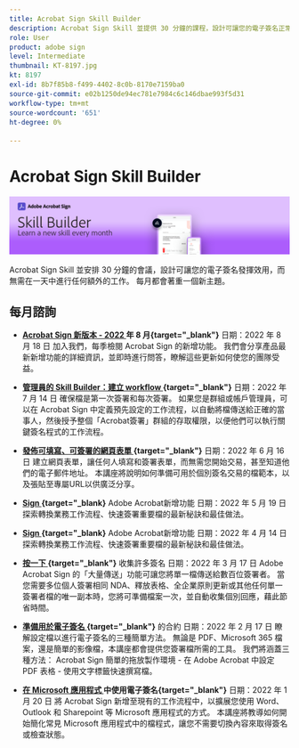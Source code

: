```yaml
---
title: Acrobat Sign Skill Builder
description: Acrobat Sign Skill 並提供 30 分鐘的課程，設計可讓您的電子簽名正常運作，而無需在一天中加入任何額外的工作
role: User
product: adobe sign
level: Intermediate
thumbnail: KT-8197.jpg
kt: 8197
exl-id: 8b7f85b8-f499-4402-8c0b-8170e7159ba0
source-git-commit: e02b1250de94ec781e7984c6c146dbae993f5d31
workflow-type: tm+mt
source-wordcount: '651'
ht-degree: 0%

---
```


# Acrobat Sign Skill Builder

![Skill Builder 橫幅](../assets/SB_Hero.png)

Acrobat Sign Skill 並安排 30 分鐘的會議，設計可讓您的電子簽名發揮效用，而無需在一天中進行任何額外的工作。 每月都會著重一個新主題。

## 每月諮詢

* **[Acrobat Sign 新版本 - 2022 ](https://adobe-sign-skill-builder.joinus.adobeevents.com/attendease/networking/experience/06d8a836-4b51-426b-913e-189b23a82bd6/8b777e11-0e6d-45a8-b954-bbff5c887efc) 年 8 月{target=&quot;_blank&quot;}**
日期：2022 年 8 月 18 日
加入我們，每季檢閱 Acrobat Sign 的新增功能。 我們會分享產品最新新增功能的詳細資訊，並即時進行問答，瞭解這些更新如何使您的團隊受益。

* **[管理員的 Skill Builder：建立 workflow ](https://adobe-sign-skill-builder.joinus.adobeevents.com/attendease/networking/experience/83926d76-9959-4657-8b0c-f312835b46f6/aa1c9b21-1b16-4890-9c24-26dc630c4a95) {target=&quot;_blank&quot;}**
日期：2022 年 7 月 14 日
確保檔是第一次簽署和每次簽署。 如果您是群組或帳戶管理員，可以在 Acrobat Sign 中定義預先設定的工作流程，以自動將檔傳送給正確的當事人，然後授予整個「Acrobat簽署」群組的存取權限，以便他們可以執行關鍵簽名程式的工作流程。

* **[發佈可填寫、可簽署的網頁表單 ](https://adobe-sign-skill-builder.joinus.adobeevents.com/attendease/networking/experience/4499bc28-9f26-4b68-88a6-3815ebdff7cf/337fa9d6-c9d3-4bcc-b6d8-9c7580b9be40) {target=&quot;_blank&quot;}**
日期：2022 年 6 月 16 日
建立網頁表單，讓任何人填寫和簽署表單，而無需您開始交易，甚至知道他們的電子郵件地址。 本講座將說明如何準備可用於個別簽名交易的檔範本，以及張貼至專屬URL以供廣泛分享。

* **[Sign ](https://adobe-sign-skill-builder.joinus.adobeevents.com/attendease/networking/experience/a51b7ffa-ccf1-41f7-a82c-27bf50d8eb5d/22ee6c72-b92e-43f8-9cc6-c177c9244fea) {target=&quot;_blank}** Adobe Acrobat新增功能
日期：2022 年 5 月 19 日
探索轉換業務工作流程、快速簽署重要檔的最新秘訣和最佳做法。

* **[Sign ](https://adobe-sign-skill-builder.joinus.adobeevents.com/attendease/networking/experience/479894a1-131f-411d-b4c8-f699d72413bb/30619f65-b374-40db-85d1-0854dc48af0d) {target=&quot;_blank}** Adobe Acrobat新增功能
日期：2022 年 4 月 14 日
探索轉換業務工作流程、快速簽署重要檔的最新秘訣和最佳做法。

* **[按一下 ](https://adobe-sign-skill-builder.joinus.adobeevents.com/attendease/networking/experience/44e4b483-7d05-44b3-b7e7-b265c9b84d07/2736bed0-b416-4578-ac3f-a57491f22c26) {target=&quot;_blank&quot;}** 收集許多簽名
日期：2022 年 3 月 17 日
Adobe Acrobat Sign 的「大量傳送」功能可讓您將單一檔傳送給數百位簽署者。 當您需要多位個人簽署相同 NDA、釋放表格、全企業原則更新或其他任何單一簽署者檔的唯一副本時，您將可準備檔案一次，並自動收集個別回應，藉此節省時間。

* **[準備用於電子簽名 ](https://adobe-sign-skill-builder.joinus.adobeevents.com/attendease/networking/experience/9024b058-ade1-420f-87f0-68bd5f6d527a/cf8b172f-b9df-41ef-bfce-e6d4b0c3ddf4) {target=&quot;_blank&quot;}** 的合約
日期：2022 年 2 月 17 日
瞭解設定檔以進行電子簽名的三種簡單方法。 無論是 PDF、Microsoft 365 檔案，還是簡單的影像檔，本講座都會提供您簽署檔所需的工具。 我們將涵蓋三種方法： Acrobat Sign 簡單的拖放製作環境 - 在 Adobe Acrobat 中設定 PDF 表格 - 使用文字標籤快速撰寫檔。

* **[在 Microsoft 應用程式 ](https://adobe-sign-skill-builder.joinus.adobeevents.com/attendease/networking/experience/2dcd80a6-6335-4756-bbc8-3505fe99594b/866c4314-dc74-473b-9859-828801814e13) 中使用電子簽名{target=&quot;_blank&quot;}**
日期：2022 年 1 月 20 日
將 Acrobat Sign 新增至現有的工作流程中，以擴展您使用 Word、Outlook 和 Sharepoint 等 Microsoft 應用程式的方式。 本講座將教導如何開始簡化常見 Microsoft 應用程式中的檔程式，讓您不需要切換內容來取得簽名或檢查狀態。
